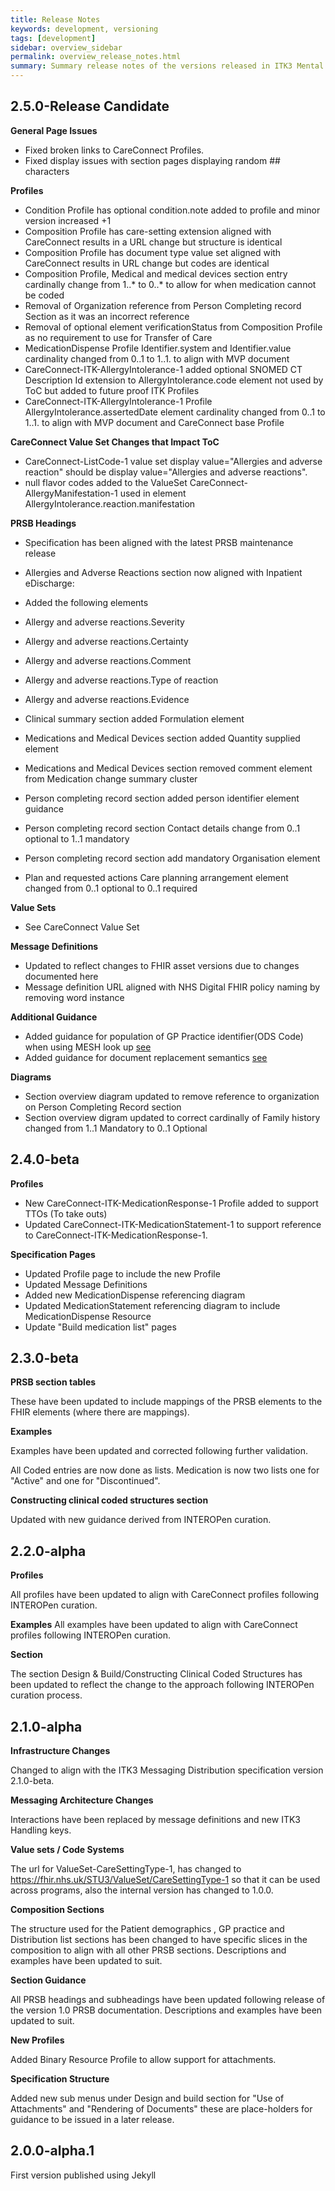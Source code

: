 ```yaml
---
title: Release Notes
keywords: development, versioning
tags: [development]
sidebar: overview_sidebar
permalink: overview_release_notes.html
summary: Summary release notes of the versions released in ITK3 Mental Health eDischarge Implementation Guide
---
```


## 2.5.0-Release Candidate ##

**General Page Issues**

- Fixed broken links to CareConnect Profiles.
- Fixed display issues with section pages displaying random ## characters

**Profiles** 

- Condition Profile has optional condition.note added to profile and minor version increased +1
- Composition Profile has care-setting extension aligned with CareConnect results in a URL change but structure is identical
- Composition Profile has document type value set aligned with CareConnect results in URL change but codes are identical 
- Composition Profile, Medical and medical devices section entry cardinally change from 1..* to 0..* to allow for when medication cannot be coded   
- Removal of Organization reference from Person Completing record Section as it was an incorrect reference
- Removal of optional element verificationStatus from Composition Profile as no requirement to use for Transfer of Care
- MedicationDispense Profile Identifier.system and Identifier.value cardinality changed from 0..1 to 1..1. to align with MVP document 
- CareConnect-ITK-AllergyIntolerance-1 added optional SNOMED CT Description Id extension to AllergyIntolerance.code element not used by ToC but added to future proof ITK Profiles
- CareConnect-ITK-AllergyIntolerance-1 Profile AllergyIntolerance.assertedDate element cardinality changed from 0..1 to 1..1. to align with MVP document and CareConnect base Profile 


**CareConnect Value Set Changes that Impact ToC**
- CareConnect-ListCode-1 value set display value="Allergies and adverse reaction" should be display value="Allergies and adverse reactions".
- null flavor codes added to the ValueSet CareConnect-AllergyManifestation-1 used in element AllergyIntolerance.reaction.manifestation

**PRSB Headings**

- Specification has been aligned with the latest PRSB maintenance release
- Allergies and Adverse Reactions section now aligned with Inpatient eDischarge:
- Added the following elements 
- Allergy and adverse reactions.Severity
- Allergy and adverse reactions.Certainty
- Allergy and adverse reactions.Comment
- Allergy and adverse reactions.Type of reaction
- Allergy and adverse reactions.Evidence


- Clinical summary section added Formulation element
- Medications and Medical Devices section added Quantity supplied element
- Medications and Medical Devices section removed comment element from Medication change summary cluster
- Person completing record section added person identifier element guidance
- Person completing record section Contact details change from 0..1 optional to 1..1 mandatory
- Person completing record section add mandatory Organisation element
- Plan and requested actions Care planning arrangement element changed from 0..1 optional to 0..1 required

**Value Sets**

- See CareConnect Value Set 

**Message Definitions**

- Updated to reflect changes to FHIR asset versions due to changes documented here
- Message definition URL aligned with NHS Digital FHIR policy naming by removing word instance

**Additional Guidance**

- Added guidance for population of GP Practice identifier(ODS Code) when using MESH look up [see](build_mesh.html#use-of-gp-look-up-on-mesh)
- Added guidance for document replacement semantics [see](build_replacement.html#fhir-elements-used-for-replacement)  

**Diagrams**

- Section overview diagram updated to remove reference to organization on Person Completing Record section
- Section overview digram updated to correct cardinally of Family history changed from 1..1 Mandatory to 0..1 Optional

## 2.4.0-beta ##

**Profiles**

- New CareConnect-ITK-MedicationResponse-1 Profile added to support TTOs (To take outs)
- Updated CareConnect-ITK-MedicationStatement-1 to support reference to CareConnect-ITK-MedicationResponse-1.

**Specification Pages**

- Updated Profile page to include the new Profile
- Updated Message Definitions
- Added new MedicationDispense referencing diagram
- Updated MedicationStatement referencing diagram to include MedicationDispense Resource
- Update "Build medication list" pages 

## 2.3.0-beta ##

**PRSB section tables** 

These have been updated to include mappings of the PRSB elements to the FHIR elements (where there are mappings). 

**Examples**

Examples have been updated and corrected following further validation.

All Coded entries are now done as lists. Medication is now two lists one for "Active" and one for "Discontinued". 

**Constructing clinical coded structures section**

Updated with new guidance derived from INTEROPen curation.

## 2.2.0-alpha ##

**Profiles**

All profiles have been updated to align with CareConnect profiles following INTEROPen curation.

**Examples**
All examples have been updated to align with CareConnect profiles following INTEROPen curation.

**Section**

The section Design & Build/Constructing Clinical Coded Structures has been updated to reflect the change to the approach following 
INTEROPen curation process.

## 2.1.0-alpha ##

**Infrastructure Changes**

Changed to align with the ITK3 Messaging Distribution specification version 2.1.0-beta.  

**Messaging Architecture Changes**

Interactions have been replaced by message definitions and new ITK3 Handling keys.

**Value sets / Code Systems**

The url for ValueSet-CareSettingType-1, has changed to <https://fhir.nhs.uk/STU3/ValueSet/CareSettingType-1> so that it can be used across programs, also the internal version has changed to 1.0.0.

**Composition Sections**

The structure used for the Patient demographics , GP practice and Distribution list sections has been changed to have specific slices in the composition to align with all other PRSB sections. Descriptions and examples have been updated to suit.

**Section Guidance**

All PRSB headings and subheadings have been updated following release of the version 1.0 PRSB documentation. Descriptions and examples have been updated to suit. 

**New Profiles**

Added Binary Resource Profile to allow support for attachments.

**Specification Structure**

Added new sub menus under Design and build section for "Use of Attachments" and "Rendering of Documents" these are place-holders for guidance to be issued in a later release.
  
## 2.0.0-alpha.1 ##
First version published using Jekyll

